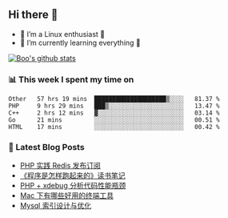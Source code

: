 ## Hi there 👋
* 🔭 I’m a Linux enthusiast 🐧️
* 🏃️ I’m currently learning everything 🏃️

[![Boo's github stats](https://github-readme-stats.vercel.app/api?username=0xAiKang)](https://github.com/anuraghazra/github-readme-stats)

<!-- [![Most Used Langs](https://github-readme-stats.vercel.app/api/top-langs/?username=0xAiKang)](https://github.com/anuraghazra/github-readme-stats) -->

### 📊 This week I spent my time on
<!--START_SECTION:waka-->
```text
Other   57 hrs 19 mins  ████████████████████▒░░░░   81.37 % 
PHP     9 hrs 29 mins   ███▒░░░░░░░░░░░░░░░░░░░░░   13.47 % 
C++     2 hrs 12 mins   ▓░░░░░░░░░░░░░░░░░░░░░░░░   03.14 % 
Go      21 mins         ░░░░░░░░░░░░░░░░░░░░░░░░░   00.51 % 
HTML    17 mins         ░░░░░░░░░░░░░░░░░░░░░░░░░   00.42 % 
```
<!--END_SECTION:waka-->

### 📕 Latest Blog Posts
<!-- BLOG-POST-LIST:START -->
- [PHP 实践 Redis 发布订阅](https://www.0x2beace.com/php-practice-redis-publish-and-subscribe/)
- [《程序是怎样跑起来的》读书笔记](https://www.0x2beace.com/How-does-the-program-run-reading-notes/)
- [PHP + xdebug 分析代码性能瓶颈](https://www.0x2beace.com/php-analysis-code-performance-bottleneck/)
- [Mac 下有哪些好用的终端工具](https://www.0x2beace.com/what-are-some-useful-terminal-tools-under-Mac/)
- [Mysql 索引设计与优化](https://www.0x2beace.com/mysql-index-design-and-optimization/)
<!-- BLOG-POST-LIST:END -->

